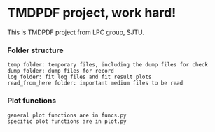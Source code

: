 # TMDPDF project, work hard!
This is TMDPDF project from LPC group, SJTU.


### Folder structure
```
temp folder: temporary files, including the dump files for check
dump folder: dump files for record
log folder: fit log files and fit result plots
read_from_here folder: important medium files to be read
```

### Plot functions
```
general plot functions are in funcs.py
specific plot functions are in plot.py
```



